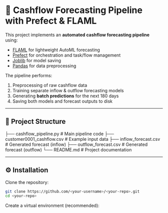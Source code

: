 # 🏦 Cashflow Forecasting Pipeline with Prefect & FLAML

This project implements an **automated cashflow forecasting pipeline** using:

- [FLAML](https://microsoft.github.io/FLAML/) for lightweight AutoML forecasting  
- [Prefect](https://docs.prefect.io/) for orchestration and task/flow management  
- [Joblib](https://joblib.readthedocs.io/) for model saving  
- [Pandas](https://pandas.pydata.org/) for data preprocessing  

The pipeline performs:
1. Preprocessing of raw cashflow data  
2. Training separate inflow & outflow forecasting models  
3. Generating **batch predictions** for the next 180 days  
4. Saving both models and forecast outputs to disk  

---

## 📂 Project Structure

├── cashflow_pipeline.py # Main pipeline code
├── customer0001_cashflow.csv # Example input data
├── inflow_forecast.csv # Generated forecast (inflow)
├── outflow_forecast.csv # Generated forecast (outflow)
└── README.md # Project documentation


---

## ⚙️ Installation

Clone the repository:

```bash
git clone https://github.com/<your-username>/<your-repo>.git
cd <your-repo>
```

Create a virtual environment (recommended):
